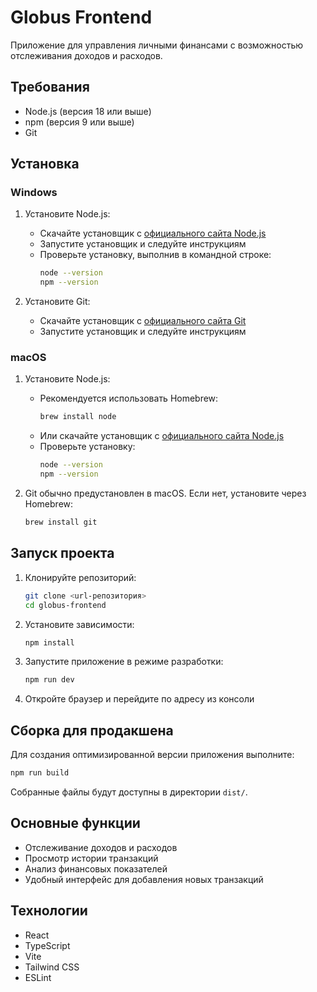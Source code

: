 # Globus Frontend

Приложение для управления личными финансами с возможностью отслеживания доходов и расходов.

## Требования

- Node.js (версия 18 или выше)
- npm (версия 9 или выше)
- Git

## Установка

### Windows

1. Установите Node.js:
   - Скачайте установщик с [официального сайта Node.js](https://nodejs.org/)
   - Запустите установщик и следуйте инструкциям
   - Проверьте установку, выполнив в командной строке:
     ```bash
     node --version
     npm --version
     ```

2. Установите Git:
   - Скачайте установщик с [официального сайта Git](https://git-scm.com/download/win)
   - Запустите установщик и следуйте инструкциям

### macOS

1. Установите Node.js:
   - Рекомендуется использовать Homebrew:
     ```bash
     brew install node
     ```
   - Или скачайте установщик с [официального сайта Node.js](https://nodejs.org/)
   - Проверьте установку:
     ```bash
     node --version
     npm --version
     ```

2. Git обычно предустановлен в macOS. Если нет, установите через Homebrew:
   ```bash
   brew install git
   ```

## Запуск проекта

1. Клонируйте репозиторий:
   ```bash
   git clone <url-репозитория>
   cd globus-frontend
   ```

2. Установите зависимости:
   ```bash
   npm install
   ```

3. Запустите приложение в режиме разработки:
   ```bash
   npm run dev
   ```

4. Откройте браузер и перейдите по адресу из консоли

## Сборка для продакшена

Для создания оптимизированной версии приложения выполните:
```bash
npm run build
```

Собранные файлы будут доступны в директории `dist/`.

## Основные функции

- Отслеживание доходов и расходов
- Просмотр истории транзакций
- Анализ финансовых показателей
- Удобный интерфейс для добавления новых транзакций

## Технологии

- React
- TypeScript
- Vite
- Tailwind CSS
- ESLint
